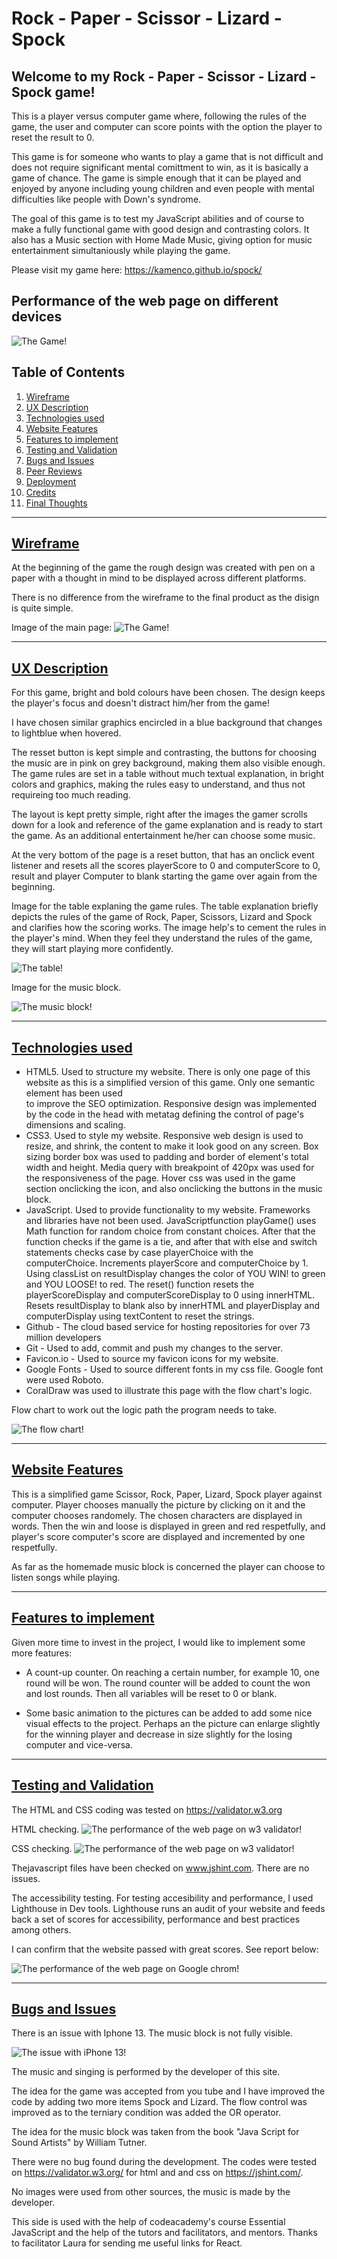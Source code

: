 
# Rock - Paper - Scissor - Lizard - Spock
## Welcome to my Rock - Paper - Scissor - Lizard - Spock game!

This is a player versus computer game where, following the rules of the game, the user and computer can score points 
with the option the player to reset the result to 0.

This game is for someone who wants to play a game that is not difficult and does not require significant mental comittment to win, as it is basically a game of chance. The game is simple enough that it can be played and enjoyed by anyone including young children and even people with mental difficulties like people with Down's syndrome.

The goal of this game is to test my JavaScript abilities and of course to make a fully functional game with good design and contrasting colors. It also has a Music section with Home Made Music, giving option for music entertainment simultaniously while playing the game.

Please visit my game here:
https://kamenco.github.io/spock/ 

## Performance of the web page on different devices

![The Game!](assets/screen_one.png "Screenshop of the game Rock, Scissors, Paper, Lizard and Spock")

## Table of Contents
1. [Wireframe](#wireframe)
2. [UX Description](#ux-description)
3. [Technologies used](#technologies-used)
4. [Website Features](#website-features)
5. [Features to implement](#other-features-to-implement)
6. [Testing and Validation](#testing-and-validation)
7. [Bugs and Issues](#bugs-and-issues)
8. [Peer Reviews](#peer-reviews)
9. [Deployment](#deployment)
10. [Credits](#credits)
11. [Final Thoughts](#final-thoughts-for-pp2)

---

## [Wireframe](#wireframe)

At the beginning of the game the rough design was created with pen on a paper with a thought in mind to be displayed across different platforms.

There is no difference from the wireframe to the final product as the disign is quite simple. 

Image of the main page:
![The Game!](assets/main_page.png "Screenshop of the game Rock, Scissors, Paper, Lizard and Spock")

---

## [UX Description](#ux-description)

For this game, bright and bold colours have been chosen. The design keeps the player's focus and doesn't distract him/her from the game!

I have chosen similar graphics encircled in a blue background that changes to lightblue when hovered.

The resset button is kept simple and contrasting, the buttons for choosing the music are in pink on grey background, making them also visible enough. The game rules are set in a table without much textual explanation, in bright colors and graphics, making the rules easy to understand, and thus not requireing too much reading. 

The layout is kept pretty simple, right after the images the gamer scrolls down for a look and reference of the game explanation and is ready to start the game. As an additional entertainment he/her can choose some music.

At the very bottom of the page is a  reset button, that has an onclick event listener and resets all the scores playerScore to 0 and computerScore to 0, result and player Computer to blank starting the game over again from the beginning. 

Image for the table explaning the game rules.
The table explanation briefly depicts the rules of the game of Rock, Paper, Scissors, Lizard and Spock and clarifies how the scoring works. The image help's to cement the rules in the player's mind. When they feel they understand the rules of the game, they will start playing more confidently.

![The table!](assets/image.png "The table")


Image for the music block.

![The music block!](assets/image_three.png "The music block")

---

## [Technologies used](#technologies-used)

- HTML5. Used to structure my website. There is only one page of this website as this is a simplified version of this game. Only one semantic element has been used <main> to improve the SEO optimization. Responsive design was implemented by the code in the head with metatag defining the control of page's dimensions and scaling.
- CSS3. Used to style my website.  Responsive web design is used to resize, and shrink, the content to make it look good on any screen.  Box sizing border box was used to  padding and border of element's total width and height. Media query with breakpoint of 420px was used for the responsiveness of the page. Hover css was used in the game section onclicking the icon, and also onclicking the buttons in the music block.
- JavaScript. Used to provide functionality to my website. Frameworks and libraries have not been used. JavaScriptfunction playGame() uses Math function for random choice from constant choices. After that the function checks if the game is a tie, and after that with else and switch statements checks case by case playerChoice with the computerChoice. Increments playerScore and computerChoice by 1. Using classList on resultDisplay changes the color of YOU WIN! to green and YOU LOOSE! to red. The reset() function resets the playerScoreDisplay and computerScoreDisplay to 0 using innerHTML. Resets resultDisplay to blank also by innerHTML and playerDisplay and computerDisplay using textContent to reset the strings.
- Github - The cloud based service for hosting repositories for over 73 million developers
- Git - Used to add, commit and push my changes to the server.
- Favicon.io - Used to source my favicon icons for my website.
- Google Fonts - Used to source different fonts in my css file. Google font were used Roboto.
- CoralDraw was used to illustrate this page with the flow chart's logic.
 
Flow chart to work out the logic path the program needs to take.

![The flow chart!](assets/play.png "The illustration")

---
## [Website Features](#website-features)

This is a simplified game Scissor, Rock, Paper, Lizard, Spock player against computer. Player chooses manually the picture by clicking on it and the computer chooses randomely.  The chosen characters are displayed in words. Then the win and loose is displayed in green and red respetfully, and player's score computer's score are displayed and incremented by one respetfully. 

As far as the homemade music block is concerned the player can choose to listen songs while playing.

---

## [Features to implement](#other-features-to-implement)

Given more time to invest in the project, I would like to implement some more features: 

- A count-up counter. On reaching a certain number, for example 10, one round will be won. The round counter will be added to count the won and lost rounds. Then all variables will be reset to 0 or blank.
  
- Some basic animation to the pictures can be added to add some nice visual effects to the project. Perhaps an the picture can enlarge slightly for the winning player and decrease in size slightly for the losing computer and vice-versa.

 ---
 
 ## [Testing and Validation](#testing-and-validation)

 The HTML and CSS coding was tested on https://validator.w3.org

 HTML checking.
![The performance of the web page on w3 validator!](assets/html_check.png "Perform")

CSS checking.
![The performance of the web page on w3 validator!](assets/css_check.png "Perform")

Thejavascript files have been checked on www.jshint.com. There are no issues.

The accessibility testing.
For testing accesibility and performance, I used Lighthouse in Dev tools. 
Lighthouse runs an audit of your website and feeds back a set of scores for accessibility, performance and best practices among others. 

I can confirm that the website passed with great scores. See report below:

![The performance of the web page on Google chrom!](assets/perform.png "Perform")

---
## [Bugs and Issues](#bugs-and-issues)

There is an issue with Iphone 13. The music block is not fully visible.

![The issue with iPhone 13!](assets/bug_phone.png "An issue.")


The music and singing is performed by the developer of this site.


The idea for the game was accepted from you tube and I have improved the code by adding two more items Spock and Lizard. The flow control was improved as to the terniary condition was added the OR operator.

The idea for the music block was taken from the book "Java Script
for Sound Artists" by William Tutner.









There were no bug found during the development. The codes were tested on https://validator.w3.org/ for html and and css on https://jshint.com/.




No images were used from other sources, the music is made by the developer.

This side is used with the help of codeacademy's course Essential JavaScript and the help of the tutors and facilitators, and mentors. Thanks to facilitator Laura for sending me useful links for React.
